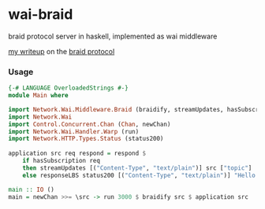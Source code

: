 # wai-braid
braid protocol server in haskell, implemented as wai middleware

[my writeup](https://github.com/ghiliweld/writings/blob/master/braid.md) on the [braid protocol](https://braid.news/)

### Usage

```hs
{-# LANGUAGE OverloadedStrings #-}
module Main where

import Network.Wai.Middleware.Braid (braidify, streamUpdates, hasSubscription, Update)
import Network.Wai
import Control.Concurrent.Chan (Chan, newChan)
import Network.Wai.Handler.Warp (run)
import Network.HTTP.Types.Status (status200)
    
application src req respond = respond $ 
    if hasSubscription req 
    then streamUpdates [("Content-Type", "text/plain")] src ["topic"]
    else responseLBS status200 [("Content-Type", "text/plain")] "Hello World"

main :: IO ()
main = newChan >>= \src -> run 3000 $ braidify src $ application src
```